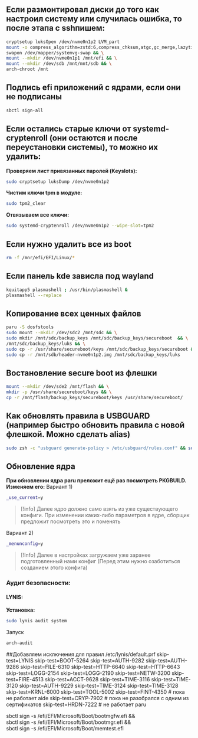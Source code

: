 
## Если размонтировал диски до того как настроил систему или случилась ошибка, то после этапа с  sshпишем:

```bash
cryptsetup luksOpen /dev/nvme0n1p2 LVM_part
mount -o compress_algorithm=zstd:6,compress_chksum,atgc,gc_merge,lazytime /dev/mapper/systemvg-root /mnt && \
swapon /dev/mapper/systemvg-swap && \
mount --mkdir /dev/nvme0n1p1 /mnt/efi && \
mount --mkdir /dev/sdb /mnt/mnt/sdb && \
arch-chroot /mnt
```

## Подпись efi приложений  с ядрами, если они не подписаны
```bash
sbctl sign-all
```



## Если остались старые ключи от systemd-cryptenroll (они остаются и после переустановки системы), то можно их удалить:
**Проверяем лист привязанных паролей (Keyslots):**
```bash
sudo cryptsetup luksDump /dev/nvme0n1p2
```
**Чистим ключи tpm в модуле:**
```bash
sudo tpm2_clear
```
**Отвязываем все ключи:**
```bash
sudo systemd-cryptenroll /dev/nvme0n1p2 --wipe-slot=tpm2
```

## Если нужно удалить все из boot
```bash
rm -f /mnr/efi/EFI/Linux/*
```
## Если панель kde зависла под wayland
```bash
kquitapp5 plasmashell ; /usr/bin/plasmashell &
plasmashell --replace
```
## Копирование всех ценных файлов
```bash
paru -S dosfstools
sudo mount --mkdir /dev/sdc2 /mnt/sdc && \
sudo mkdir /mnt/sdc/backup_keys /mnt/sdc/backup_keys/secureboot  && \
/mnt/sdc/backup_keys/luks && \
sudo cp -r /usr/share/secureboot/keys /mnt/sdc/backup_keys/secureboot && \
sudo cp -r /mnt/sdb/header-nvme0n1p2.img /mnt/sdc/backup_keys/luks
```

## Востановление secure boot из флешки
```bash
mount --mkdir /dev/sde2 /mnt/flash && \
mkdir -p /usr/share/secureboot/keys && \
cp -r /mnt/flash/backup_keys/secureboot/keys /usr/share/secureboot/
```

## Как обновлять правила в USBGUARD (например быстро обновить правила с новой флешкой. Можно сделать alias)
```bash
sudo zsh -c "usbguard generate-policy > /etc/usbguard/rules.conf" && sudo systemctl restart usbguard
```

## Обновление ядра
**При обновлении ядра paru преложит ещё раз посмотреть PKGBUILD. Изменяем его:**
Вариант 1)
```bash
_use_current=y
```
>[!info]
Далее ядро должно само взять из уже существующего конфиги. При изменении каких-либо параметров в ядре, сборщик предложит посмотреть это и поменять

Вариант 2)
```bash
_menunconfig=y
```
>[!Info]
Далее в настройках загружаем уже заранее подготовленный нами конфиг (Перед этим нужно озаботиться созданием этого конфига)
### Аудит безопасности:
#### LYNIS:
**Установка:**
```bash
sudo lynis audit system
```
Запуск
```bash
arch-audit
```

##Добавляем исключения для правил
/etc/lynis/default.prf
skip-test=LYNIS
skip-test=BOOT-5264
skip-test=AUTH-9282
skip-test=AUTH-9286
skip-test=FILE-6310
skip-test=HTTP-6640
skip-test=HTTP-6643
skip-test=LOGG-2154
skip-test=LOGG-2190
skip-test=NETW-3200
skip-test=FIRE-4513
skip-test=ACCT-9628
skip-test=TIME-3116
skip-test=TIME-3120
skip-test=AUTH-9229
skip-test=TIME-3124
skip-test=TIME-3128
skip-test=KRNL-6000
skip-test=TOOL-5002
skip-test=FINT-4350 # пока не работает aide
skip-test=CRYP-7902 # пока не разобрался с одним из сертификатов
skip-test=HRDN-7222 # не работает paru



sbctl sign -s /efi/EFI/Microsoft/Boot/bootmgfw.efi && \
sbctl sign -s /efi/EFI/Microsoft/Boot/bootmgr.efi && \
sbctl sign -s /efi/EFI/Microsoft/Boot/memtest.efi
